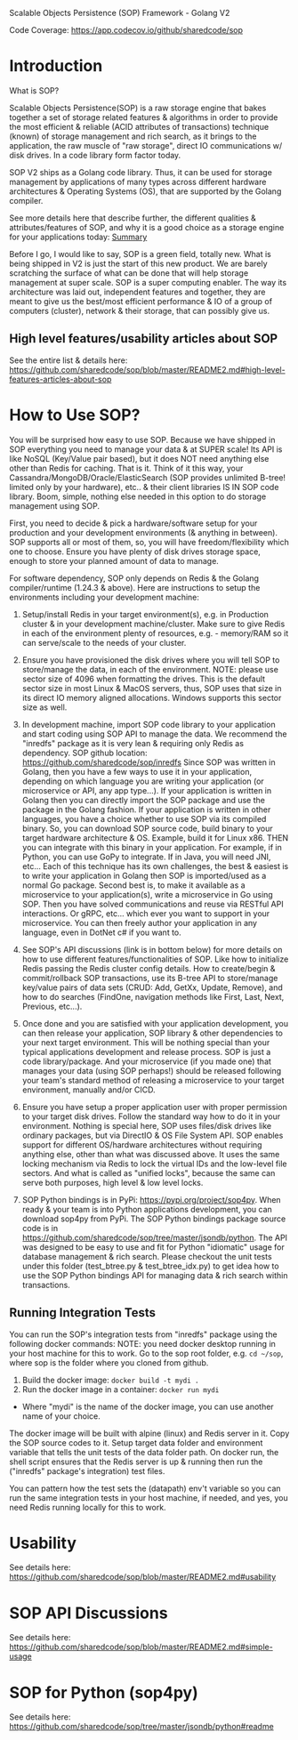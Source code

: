 Scalable Objects Persistence (SOP) Framework - Golang V2

Code Coverage: https://app.codecov.io/github/sharedcode/sop

# Introduction
What is SOP?

Scalable Objects Persistence(SOP) is a raw storage engine that bakes together a set of storage related features & algorithms in order to provide the most efficient & reliable (ACID attributes of transactions) technique (known) of storage management and rich search, as it brings to the application, the raw muscle of "raw storage", direct IO communications w/ disk drives. In a code library form factor today.

SOP V2 ships as a Golang code library. Thus, it can be used for storage management by applications of many types across different hardware architectures & Operating Systems (OS), that are supported by the Golang compiler.

See more details here that describe further, the different qualities & attributes/features of SOP, and why it is a good choice as a storage engine for your applications today: [Summary](README2.md)

Before I go, I would like to say, SOP is a green field, totally new. What is being shipped in V2 is just the start of this new product. We are barely scratching the surface of what can be done that will help storage management at super scale. SOP is a super computing enabler. The way its architecture was laid out, independent features and together, they are meant to give us the best/most efficient performance & IO of a group of computers (cluster), network & their storage, that can possibly give us.

## High level features/usability articles about SOP
See the entire list & details here: https://github.com/sharedcode/sop/blob/master/README2.md#high-level-features-articles-about-sop

# How to Use SOP?
You will be surprised how easy to use SOP. Because we have shipped in SOP everything you need to manage your data & at SUPER scale! Its API is like NoSQL (Key/Value pair based), but it does NOT need anything else other than Redis for caching. That is it. Think of it this way, your Cassandra/MongoDB/Oracle/ElasticSearch (SOP provides unlimited B-tree! limited only by your hardware), etc.. & their client libraries IS IN SOP code library. Boom, simple, nothing else needed in this option to do storage management using SOP.

First, you need to decide & pick a hardware/software setup for your production and your development environments (& anything in between). SOP supports all or most of them, so, you will have freedom/flexibility which one to choose. Ensure you have plenty of disk drives storage space, enough to store your planned amount of data to manage.

For software dependency, SOP only depends on Redis & the Golang compiler/runtime (1.24.3 & above). Here are instructions to setup the environments including your development machine:
1. Setup/install Redis in your target environment(s), e.g. in Production cluster & in your development machine/cluster. Make sure to give Redis in each of the environment plenty of resources, e.g. - memory/RAM so it can serve/scale to the needs of your cluster.

2. Ensure you have provisioned the disk drives where you will tell SOP to store/manage the data, in each of the environment.
NOTE: please use sector size of 4096 when formatting the drives. This is the default sector size in most Linux & MacOS servers, thus, SOP uses that size in its direct IO memory aligned allocations. Windows supports this sector size as well.

3. In development machine, import SOP code library to your application and start coding using SOP API to manage the data. We recommend the "inredfs" package as it is very lean & requiring only Redis as dependency. SOP github location: https://github.com/sharedcode/sop/inredfs Since SOP was written in Golang, then you have a few ways to use it in your application, depending on which language you are writing your application (or microservice or API, any app type...). If your application is written in Golang then you can directly import the SOP package and use the package in the Golang fashion. If your application is written in other languages, you have a choice whether to use SOP via its compiled binary. So, you can download SOP source code, build binary to your target hardware architecture & OS. Example, build it for Linux x86.
THEN you can integrate with this binary in your application. For example, if in Python, you can use GoPy to integrate. If in Java, you will need JNI, etc... Each of this technique has its own challenges, the best & easiest is to write your application in Golang then SOP is imported/used as a normal Go package.
Second best is, to make it available as a microservice to your application(s), write a microservice in Go using SOP. Then you have solved communications and reuse via RESTful API interactions. Or gRPC, etc... which ever you want to support in your microservice. You can then freely author your application in any language, even in DotNet c# if you want to.

4. See SOP's API discussions (link is in bottom below) for more details on how to use different features/functionalities of SOP. Like how to initialize Redis passing the Redis cluster config details.
How to create/begin & commit/rollback SOP transactions, use its B-tree API to store/manage key/value pairs of data sets (CRUD: Add, GetXx, Update, Remove), and how to do searches (FindOne, navigation methods like First, Last, Next, Previous, etc...).

5. Once done and you are satisfied with your application development, you can then release your application, SOP library & other dependencies to your next target environment. This will be nothing special than your typical applications development and release process. SOP is just a code library/package. And your microservice (if you made one) that manages your data (using SOP perhaps!) should be released following your team's standard method of releasing a microservice to your target environment, manually and/or CICD.

6. Ensure you have setup a proper application user with proper permission to your target disk drives. Follow the standard way how to do it in your environment. Nothing is special here, SOP uses files/disk drives like ordinary packages, but via DirectIO & OS File System API. SOP enables support for different OS/hardware architectures without requiring anything else, other than what was discussed above. It uses the same locking mechanism via Redis to lock the virtual IDs and the low-level file sectors. And what is called as "unified locks", because the same can serve both purposes, high level & low level locks.

7. SOP Python bindings is in PyPi: https://pypi.org/project/sop4py. When ready & your team is into Python applications development, you can download sop4py from PyPi. The SOP Python bindings package source code is in https://github.com/sharedcode/sop/tree/master/jsondb/python. The API was designed to be easy to use and fit for Python "idiomatic" usage for database management & rich search. Please checkout the unit tests under this folder (test_btree.py & test_btree_idx.py) to get idea how to use the SOP Python bindings API for managing data & rich search within transactions.

## Running Integration Tests
You can run the SOP's integration tests from "inredfs" package using the following docker commands:
NOTE: you need docker desktop running in your host machine for this to work. Go to the sop root folder, e.g. ```cd ~/sop```, where sop is the folder where you cloned from github.
1. Build the docker image: ```docker build -t mydi .```
2. Run the docker image in a container: ```docker run mydi```
* Where "mydi" is the name of the docker image, you can use another name of your choice.

The docker image will be built with alpine (linux) and Redis server in it. Copy the SOP source codes to it. Setup target data folder and environment variable that tells the unit tests of the data folder path.
On docker run, the shell script ensures that the Redis server is up & running then run the ("inredfs" package's integration) test files.

You can pattern how the test sets the (datapath) env't variable so you can run the same integration tests in your host machine, if needed, and yes, you need Redis running locally for this to work.

# Usability
See details here: https://github.com/sharedcode/sop/blob/master/README2.md#usability

# SOP API Discussions
See details here: https://github.com/sharedcode/sop/blob/master/README2.md#simple-usage

# SOP for Python (sop4py)
See details here: https://github.com/sharedcode/sop/tree/master/jsondb/python#readme